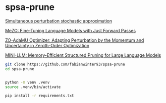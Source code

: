 # spsa-prune

[Simultaneous perturbation stochastic approximation](https://en.wikipedia.org/wiki/Simultaneous_perturbation_stochastic_approximation)

[MeZO: Fine-Tuning Language Models with Just Forward Passes](https://github.com/princeton-nlp/MeZO)

[ZO-AdaMU Optimizer: Adapting Perturbation by the Momentum
and Uncertainty in Zeroth-Order Optimization](https://arxiv.org/pdf/1910.06513)

[MINI-LLM: Memory-Efficient Structured Pruning for Large Language Models](https://arxiv.org/pdf/2407.11681)

```bash
git clone https://github.com/fabianwinter93/spsa-prune
cd spsa-prune


python -m venv .venv
source .venv/bin/activate

pip install -r requirements.txt
```
